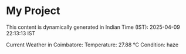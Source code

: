 # My Project

This content is dynamically generated in Indian Time (IST): 2025-04-09 22:13:13 IST


Current Weather in Coimbatore:
Temperature: 27.88 °C
Condition: haze
